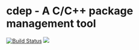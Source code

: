 cdep - A C/C++ package management tool
========

[![Build Status](https://travis-ci.org/emptyland/cdep.svg?branch=master)](https://travis-ci.org/emptyland/cdep)
![](https://cdn.rawgit.com/LunaGao/BlessYourCodeTag/master/tags/god.svg)
